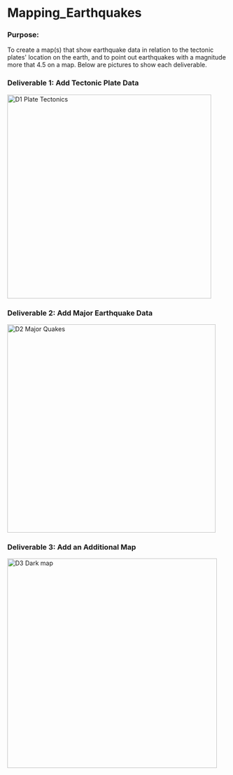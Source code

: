 # Mapping_Earthquakes

### Purpose:
To create a map(s) that show earthquake data in relation to the tectonic plates' location on the earth, and to point out earthquakes with a magnitude more that 4.5 on a map. Below are pictures to show each deliverable.

### Deliverable 1: Add Tectonic Plate Data
<img width="466" alt="D1 Plate Tectonics" src="https://user-images.githubusercontent.com/100392991/172522972-0c4ddcbc-475b-4590-b830-7bfa09d1d0db.PNG">

### Deliverable 2: Add Major Earthquake Data
<img width="476" alt="D2 Major Quakes" src="https://user-images.githubusercontent.com/100392991/172523027-0c991d86-cd8b-46fb-8de8-59aa331e938c.PNG">

### Deliverable 3: Add an Additional Map
<img width="479" alt="D3 Dark map" src="https://user-images.githubusercontent.com/100392991/172523214-f66ffae8-163d-45ec-9db3-853a6f1f0d94.PNG">
